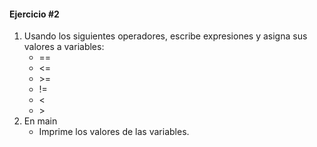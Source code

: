 #### Ejercicio #2

1. Usando los siguientes operadores, escribe expresiones y asigna sus valores a variables:
    * ==
    * <=
    * \>=
    * !=
    * <
    * \>
2. En main
    * Imprime los valores de las variables.
